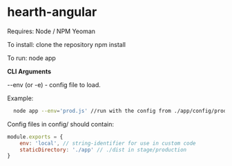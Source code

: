 hearth-angular
==============

Requires:
  Node / NPM
  Yeoman

To install:
  clone the repository
  npm install

To run:
  node app

**CLI Arguments**

--env (or -e) - config file to load.

Example:
```bash
  node app --env='prod.js' //run with the config from ./app/config/prod.js
```

Config files in config/ should contain:

```javascript
module.exports = {
	env: 'local', // string-identifier for use in custom code
	staticDirectory: './app' // ./dist in stage/production
}
```
